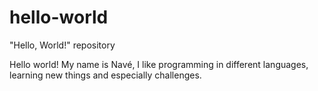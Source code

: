 # hello-world
"Hello, World!" repository

Hello world!
My name is Navé, I like programming in different languages,
learning new things and especially challenges.
